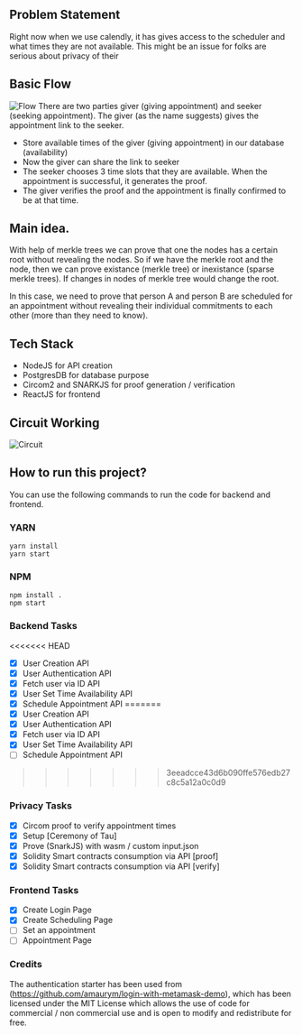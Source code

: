 ## Problem Statement

Right now when we use calendly, it has gives access to the scheduler and what times they are not available. This might be an issue for folks are serious
about privacy of their

## Basic Flow

![Flow](https://i.imgur.com/JsJeEuN.png)
There are two parties giver (giving appointment) and seeker (seeking appointment). The giver (as the name suggests) gives the appointment link
to the seeker.

-   Store available times of the giver (giving appointment) in our database (availability)
-   Now the giver can share the link to seeker
-   The seeker chooses 3 time slots that they are available. When the appointment is successful, it generates the proof.
-   The giver verifies the proof and the appointment is finally confirmed to be at that time.

## Main idea.

With help of merkle trees we can prove that one the nodes has a certain root without revealing the nodes. So if we have the merkle root and the node,
then we can prove existance (merkle tree) or inexistance (sparse merkle trees). If changes in nodes of merkle tree would change the root.

In this case, we need to prove that person A and person B are scheduled for an appointment without revealing their individual commitments to each other
(more than they need to know).

## Tech Stack

-   NodeJS for API creation
-   PostgresDB for database purpose
-   Circom2 and SNARKJS for proof generation / verification
-   ReactJS for frontend

## Circuit Working

![Circuit](https://i.imgur.com/n9eKQAx.png)

## How to run this project?

You can use the following commands to run the code for backend and frontend.

### YARN

```
yarn install
yarn start
```

### NPM

```
npm install .
npm start
```

### Backend Tasks

<<<<<<< HEAD
-   [x] User Creation API
-   [x] User Authentication API
-   [x] Fetch user via ID API
-   [x] User Set Time Availability API
-   [x] Schedule Appointment API
=======
- [x] User Creation API
- [x] User Authentication API
- [x] Fetch user via ID API
- [x] User Set Time Availability API
- [ ] Schedule Appointment API
>>>>>>> 3eeadcce43d6b090ffe576edb27c8c5a12a0c0d9

### Privacy Tasks

-   [x] Circom proof to verify appointment times
-   [x] Setup [Ceremony of Tau]
-   [x] Prove (SnarkJS) with wasm / custom input.json
-   [x] Solidity Smart contracts consumption via API [proof]
-   [x] Solidity Smart contracts consumption via API [verify]

### Frontend Tasks

-   [x] Create Login Page
-   [x] Create Scheduling Page
-   [ ] Set an appointment
-   [ ] Appointment Page

### Credits

The authentication starter has been used from (https://github.com/amaurym/login-with-metamask-demo), which has been licensed under the MIT License which allows the use of code for commercial / non commercial use and is open to modify and redistribute for free.
